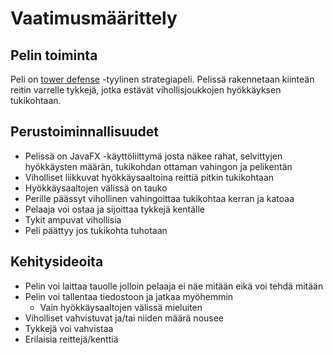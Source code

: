 # Vaatimusmäärittely

## Pelin toiminta

Peli on [tower defense](https://en.wikipedia.org/wiki/Tower_defense) -tyylinen
strategiapeli. Pelissä rakennetaan kiinteän reitin varrelle tykkejä, jotka
estävät vihollisjoukkojen hyökkäyksen tukikohtaan.

## Perustoiminnallisuudet

- Pelissä on JavaFX -käyttöliittymä josta näkee rahat, selvittyjen hyökkäysten
  määrän, tukikohdan ottaman vahingon ja pelikentän
- Viholliset liikkuvat hyökkäysaaltoina reittiä pitkin tukikohtaan
- Hyökkäysaaltojen välissä on tauko
- Perille päässyt vihollinen vahingoittaa tukikohtaa kerran ja katoaa
- Pelaaja voi ostaa ja sijoittaa tykkejä kentälle
- Tykit ampuvat vihollisia
- Peli päättyy jos tukikohta tuhotaan

## Kehitysideoita

- Pelin voi laittaa tauolle jolloin pelaaja ei näe mitään eikä voi tehdä mitään
- Pelin voi tallentaa tiedostoon ja jatkaa myöhemmin
	- Vain hyökkäysaaltojen välissä mieluiten
- Viholliset vahvistuvat ja/tai niiden määrä nousee
- Tykkejä voi vahvistaa
- Erilaisia reittejä/kenttiä
